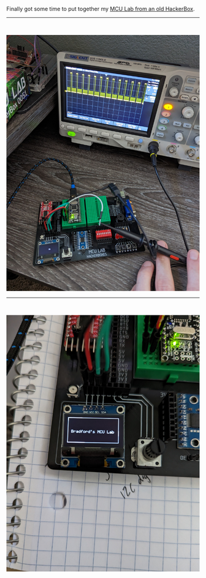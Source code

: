 Finally got some time to put together my [MCU Lab from an old HackerBox](https://hackerboxes.com/products/hackerbox-0051-mcu-lab).

---

<br>

![mcu_lab_with_do](images/mcu_lab_with_do.jpg)

---

<br>

![mcu_lab](images/mcu_lab.jpg)
